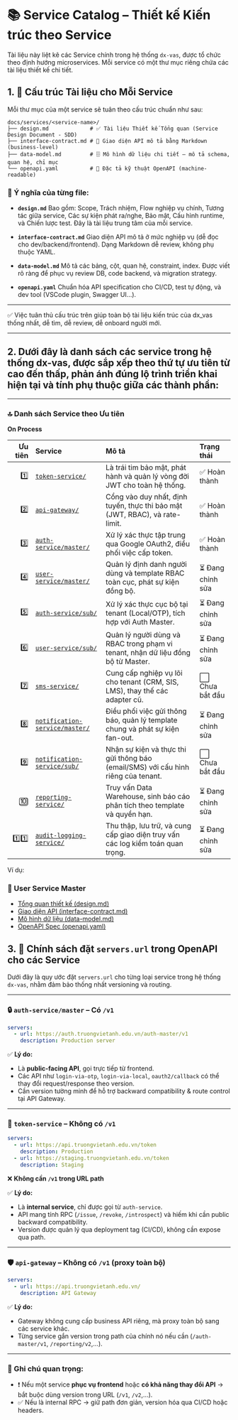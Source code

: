# 📚 Service Catalog – Thiết kế Kiến trúc theo Service

Tài liệu này liệt kê các Service chính trong hệ thống `dx-vas`, được tổ chức theo định hướng microservices. Mỗi service có một thư mục riêng chứa các tài liệu thiết kế chi tiết.

## 1. 🧱 Cấu trúc Tài liệu cho Mỗi Service

Mỗi thư mục của một service sẽ tuân theo cấu trúc chuẩn như sau:

```plaintext
docs/services/<service-name>/
├── design.md             # ✅ Tài liệu Thiết kế Tổng quan (Service Design Document - SDD)
├── interface-contract.md # 📘 Giao diện API mô tả bằng Markdown (business-level)
├── data-model.md         # 🗄️ Mô hình dữ liệu chi tiết – mô tả schema, quan hệ, chỉ mục
└── openapi.yaml          # 📡 Đặc tả kỹ thuật OpenAPI (machine-readable)
```

### 📄 Ý nghĩa của từng file:

* **`design.md`**
  Bao gồm: Scope, Trách nhiệm, Flow nghiệp vụ chính, Tương tác giữa service, Các sự kiện phát ra/nghe, Bảo mật, Cấu hình runtime, và Chiến lược test. Đây là tài liệu trung tâm của mỗi service.

* **`interface-contract.md`**
  Giao diện API mô tả ở mức nghiệp vụ (dễ đọc cho dev/backend/frontend). Dạng Markdown dễ review, không phụ thuộc YAML.

* **`data-model.md`**
  Mô tả các bảng, cột, quan hệ, constraint, index. Được viết rõ ràng để phục vụ review DB, code backend, và migration strategy.

* **`openapi.yaml`**
  Chuẩn hóa API specification cho CI/CD, test tự động, và dev tool (VSCode plugin, Swagger UI…).

---

✅ Việc tuân thủ cấu trúc trên giúp toàn bộ tài liệu kiến trúc của dx\_vas thống nhất, dễ tìm, dễ review, dễ onboard người mới.

---

## 2. Dưới đây là danh sách các **service trong hệ thống dx-vas**, được sắp xếp theo **thứ tự ưu tiên từ cao đến thấp**, phản ánh đúng lộ trình triển khai hiện tại và tính phụ thuộc giữa các thành phần:

---

### 🔝 **Danh sách Service theo Ưu tiên**

**On Process**

| Ưu tiên | Service | Mô tả | Trạng thái |
|---:|:---|:---|:---|
| 1️⃣ | [`token-service/`](./token-service/design.md) | Là trái tim bảo mật, phát hành và quản lý vòng đời JWT cho toàn hệ thống. | ✅ Hoàn thành |
| 2️⃣ | [`api-gateway/`](./api-gateway/design.md) | Cổng vào duy nhất, định tuyến, thực thi bảo mật (JWT, RBAC), và rate-limit. | ✅ Hoàn thành |
| 3️⃣ | [`auth-service/master/`](./auth-service/master/design.md) | Xử lý xác thực tập trung qua Google OAuth2, điều phối việc cấp token. | ✅ Hoàn thành |
| 4️⃣ | [`user-service/master/`](./user-service/master/design.md) | Quản lý định danh người dùng và template RBAC toàn cục, phát sự kiện đồng bộ. | ⏳ Đang chỉnh sửa |
| 5️⃣ | [`auth-service/sub/`](./auth-service/sub/design.md) | Xử lý xác thực cục bộ tại tenant (Local/OTP), tích hợp với Auth Master. | ⏳ Đang chỉnh sửa |
| 6️⃣ | [`user-service/sub/`](./user-service/sub/design.md) | Quản lý người dùng và RBAC trong phạm vi tenant, nhận dữ liệu đồng bộ từ Master. | ⏳ Đang chỉnh sửa |
| 7️⃣ | [`sms-service/`](./sms-service/design.md) | Cung cấp nghiệp vụ lõi cho tenant (CRM, SIS, LMS), thay thế các adapter cũ. | ⬜ Chưa bắt đầu |
| 8️⃣ | [`notification-service/master/`](./notification-service/master/design.md) | Điều phối việc gửi thông báo, quản lý template chung và phát sự kiện fan-out. | ⏳ Đang chỉnh sửa |
| 9️⃣ | [`notification-service/sub/`](./notification-service/sub/design.md) | Nhận sự kiện và thực thi gửi thông báo (email/SMS) với cấu hình riêng của tenant. | ⬜ Chưa bắt đầu |
| 🔟 | [`reporting-service/`](./reporting-service/design.md) | Truy vấn Data Warehouse, sinh báo cáo phân tích theo template và quyền hạn. | ⏳ Đang chỉnh sửa |
| 1️⃣1️⃣| [`audit-logging-service/`](./audit-logging-service/design.md) | Thu thập, lưu trữ, và cung cấp giao diện truy vấn các log kiểm toán quan trọng. | ⏳ Đang chỉnh sửa |

Ví dụ:

### 🧠 User Service Master

- [Tổng quan thiết kế (design.md)](./user-service/master/design.md)
- [Giao diện API (interface-contract.md)](./user-service/master/interface-contract.md)
- [Mô hình dữ liệu (data-model.md)](./user-service/master/data-model.md)
- [OpenAPI Spec (openapi.yaml)](./user-service/master/openapi.yaml)

## 3. 📡 Chính sách đặt `servers.url` trong OpenAPI cho các Service

Dưới đây là quy ước đặt `servers.url` cho từng loại service trong hệ thống `dx-vas`, nhằm đảm bảo thống nhất versioning và routing.

---

### 🔒 `auth-service/master` – **Có `/v1`**

```yaml
servers:
  - url: https://auth.truongvietanh.edu.vn/auth-master/v1
    description: Production server
```

✅ **Lý do:**

* Là **public-facing API**, gọi trực tiếp từ frontend.
* Các API như `login-via-otp`, `login-via-local`, `oauth2/callback` có thể thay đổi request/response theo version.
* Cần version tường minh để hỗ trợ backward compatibility & route control tại API Gateway.

---

### 🎯 `token-service` – **Không có `/v1`**

```yaml
servers:
  - url: https://api.truongvietanh.edu.vn/token
    description: Production
  - url: https://staging.truongvietanh.edu.vn/token
    description: Staging
```

❌ **Không cần `/v1` trong URL path**

✅ **Lý do:**

* Là **internal service**, chỉ được gọi từ `auth-service`.
* API mang tính RPC (`/issue`, `/revoke`, `/introspect`) và hiếm khi cần public backward compatibility.
* Version được quản lý qua deployment tag (CI/CD), không cần expose qua path.

---

### 🛡️ `api-gateway` – **Không có `/v1` (proxy toàn bộ)**

```yaml
servers:
  - url: https://api.truongvietanh.edu.vn/
    description: API Gateway
```

✅ **Lý do:**

* Gateway không cung cấp business API riêng, mà proxy toàn bộ sang các service khác.
* Từng service gắn version trong path của chính nó nếu cần (`/auth-master/v1`, `/reporting/v2`,…).

---

### 📌 Ghi chú quan trọng:

* ❗ Nếu một service **phục vụ frontend** hoặc **có khả năng thay đổi API** → bắt buộc dùng version trong URL (`/v1`, `/v2`,…).
* ✅ Nếu là internal RPC → giữ path đơn giản, version hóa qua CI/CD hoặc headers.
